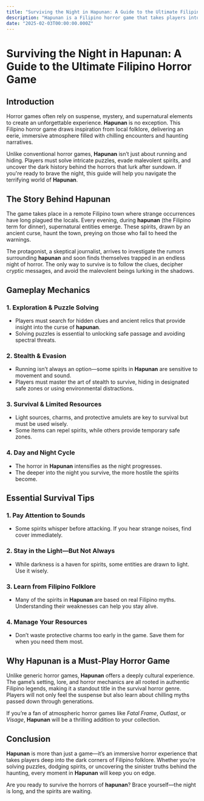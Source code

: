 ```yaml
---
title: "Surviving the Night in Hapunan: A Guide to the Ultimate Filipino Horror Game"
description: "Hapunan is a Filipino horror game that takes players into a terrifying night of supernatural horror. Learn survival strategies, key game mechanics, and how to uncover the mysteries of the night."
date: "2025-02-03T00:00:00.000Z"
---
```


# Surviving the Night in Hapunan: A Guide to the Ultimate Filipino Horror Game

## Introduction

Horror games often rely on suspense, mystery, and supernatural elements to create an unforgettable experience. **Hapunan** is no exception. This Filipino horror game draws inspiration from local folklore, delivering an eerie, immersive atmosphere filled with chilling encounters and haunting narratives.

Unlike conventional horror games, **Hapunan** isn’t just about running and hiding. Players must solve intricate puzzles, evade malevolent spirits, and uncover the dark history behind the horrors that lurk after sundown. If you're ready to brave the night, this guide will help you navigate the terrifying world of **Hapunan**.

## The Story Behind Hapunan

The game takes place in a remote Filipino town where strange occurrences have long plagued the locals. Every evening, during **hapunan** (the Filipino term for dinner), supernatural entities emerge. These spirits, drawn by an ancient curse, haunt the town, preying on those who fail to heed the warnings.

The protagonist, a skeptical journalist, arrives to investigate the rumors surrounding **hapunan** and soon finds themselves trapped in an endless night of horror. The only way to survive is to follow the clues, decipher cryptic messages, and avoid the malevolent beings lurking in the shadows.

## Gameplay Mechanics

### 1. **Exploration & Puzzle Solving**
   - Players must search for hidden clues and ancient relics that provide insight into the curse of **hapunan**.
   - Solving puzzles is essential to unlocking safe passage and avoiding spectral threats.

### 2. **Stealth & Evasion**
   - Running isn’t always an option—some spirits in **Hapunan** are sensitive to movement and sound.
   - Players must master the art of stealth to survive, hiding in designated safe zones or using environmental distractions.

### 3. **Survival & Limited Resources**
   - Light sources, charms, and protective amulets are key to survival but must be used wisely.
   - Some items can repel spirits, while others provide temporary safe zones.

### 4. **Day and Night Cycle**
   - The horror in **Hapunan** intensifies as the night progresses.
   - The deeper into the night you survive, the more hostile the spirits become.

## Essential Survival Tips

### 1. **Pay Attention to Sounds**
   - Some spirits whisper before attacking. If you hear strange noises, find cover immediately.
   
### 2. **Stay in the Light—But Not Always**
   - While darkness is a haven for spirits, some entities are drawn to light. Use it wisely.

### 3. **Learn from Filipino Folklore**
   - Many of the spirits in **Hapunan** are based on real Filipino myths. Understanding their weaknesses can help you stay alive.

### 4. **Manage Your Resources**
   - Don’t waste protective charms too early in the game. Save them for when you need them most.

## Why Hapunan is a Must-Play Horror Game

Unlike generic horror games, **Hapunan** offers a deeply cultural experience. The game’s setting, lore, and horror mechanics are all rooted in authentic Filipino legends, making it a standout title in the survival horror genre. Players will not only feel the suspense but also learn about chilling myths passed down through generations.

If you’re a fan of atmospheric horror games like *Fatal Frame*, *Outlast*, or *Visage*, **Hapunan** will be a thrilling addition to your collection.

## Conclusion

**Hapunan** is more than just a game—it’s an immersive horror experience that takes players deep into the dark corners of Filipino folklore. Whether you’re solving puzzles, dodging spirits, or uncovering the sinister truths behind the haunting, every moment in **Hapunan** will keep you on edge. 

Are you ready to survive the horrors of **hapunan**? Brace yourself—the night is long, and the spirits are waiting.

